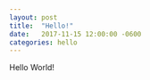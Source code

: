 ```yaml
---
layout: post
title:  "Hello!"
date:   2017-11-15 12:00:00 -0600
categories: hello
---
```

Hello World!

